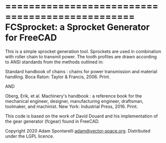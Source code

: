 ================================================
 FCSprocket: a Sprocket Generator for FreeCAD
================================================

This is a simple sprocket generation tool. Sprockets are used in combination
with roller chain to transmit power. The tooth profiles are drawn according
to ANSI standards from the methods outlined in:

  Standard handbook of chains : chains for power transmission and material
  handling. Boca Raton: Taylor & Francis, 2006. Print.

  AND

  Oberg, Erik, et al. Machinery's handbook : a reference book for the
  mechanical engineer, designer, manufacturing engineer, draftsman,
  toolmaker, and machinist. New York: Industrial Press, 2016. Print.


This code is based on the work of David Douard and his implementation of the
gear generator (fcgear) found in FreeCAD.


Copyright 2020 Adam Spontarelli <adam@vector-space.org>.
Distributed under the LGPL licence.
